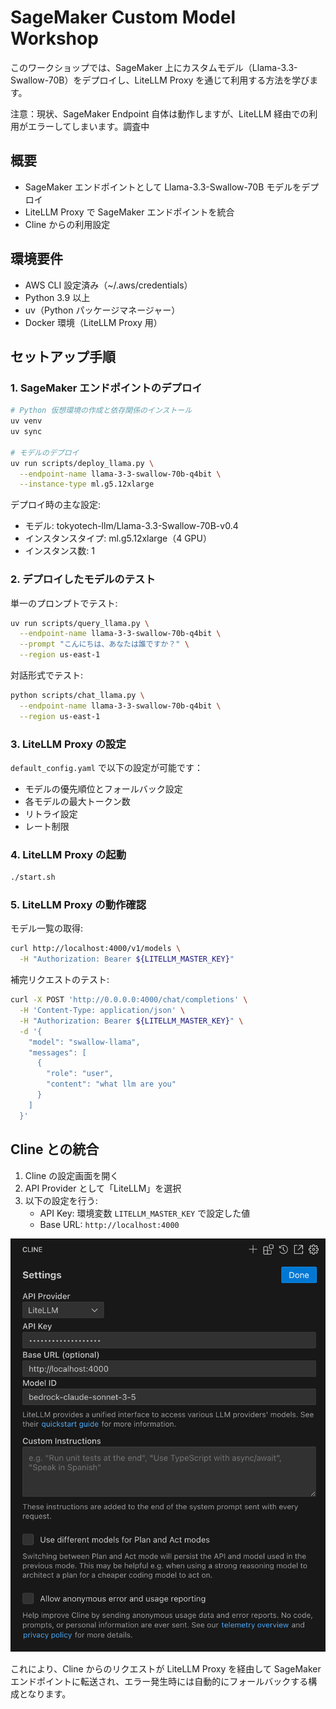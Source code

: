 # SageMaker Custom Model Workshop

このワークショップでは、SageMaker 上にカスタムモデル（Llama-3.3-Swallow-70B）をデプロイし、LiteLLM Proxy を通じて利用する方法を学びます。

注意：現状、SageMaker Endpoint 自体は動作しますが、LiteLLM 経由での利用がエラーしてしまいます。調査中

## 概要

- SageMaker エンドポイントとして Llama-3.3-Swallow-70B モデルをデプロイ
- LiteLLM Proxy で SageMaker エンドポイントを統合
- Cline からの利用設定

## 環境要件

- AWS CLI 設定済み（~/.aws/credentials）
- Python 3.9 以上
- uv（Python パッケージマネージャー）
- Docker 環境（LiteLLM Proxy 用）

## セットアップ手順

### 1. SageMaker エンドポイントのデプロイ

```bash
# Python 仮想環境の作成と依存関係のインストール
uv venv
uv sync

# モデルのデプロイ
uv run scripts/deploy_llama.py \
  --endpoint-name llama-3-3-swallow-70b-q4bit \
  --instance-type ml.g5.12xlarge
```

デプロイ時の主な設定:
- モデル: tokyotech-llm/Llama-3.3-Swallow-70B-v0.4
- インスタンスタイプ: ml.g5.12xlarge（4 GPU）
- インスタンス数: 1

### 2. デプロイしたモデルのテスト

単一のプロンプトでテスト:
```bash
uv run scripts/query_llama.py \
  --endpoint-name llama-3-3-swallow-70b-q4bit \
  --prompt "こんにちは、あなたは誰ですか？" \
  --region us-east-1
```

対話形式でテスト:
```bash
python scripts/chat_llama.py \
  --endpoint-name llama-3-3-swallow-70b-q4bit \
  --region us-east-1
```

### 3. LiteLLM Proxy の設定

`default_config.yaml` で以下の設定が可能です：

- モデルの優先順位とフォールバック設定
- 各モデルの最大トークン数
- リトライ設定
- レート制限

### 4. LiteLLM Proxy の起動

```bash
./start.sh
```

### 5. LiteLLM Proxy の動作確認

モデル一覧の取得:
```bash
curl http://localhost:4000/v1/models \
  -H "Authorization: Bearer ${LITELLM_MASTER_KEY}"
```

補完リクエストのテスト:
```bash
curl -X POST 'http://0.0.0.0:4000/chat/completions' \
  -H 'Content-Type: application/json' \
  -H "Authorization: Bearer ${LITELLM_MASTER_KEY}" \
  -d '{
    "model": "swallow-llama",
    "messages": [
      {
        "role": "user",
        "content": "what llm are you"
      }
    ]
  }'
```

## Cline との統合

1. Cline の設定画面を開く
2. API Provider として「LiteLLM」を選択
3. 以下の設定を行う:
   - API Key: 環境変数 `LITELLM_MASTER_KEY` で設定した値
   - Base URL: `http://localhost:4000`

![cline での LiteLLM 設定](images/cline-litellm.png)

これにより、Cline からのリクエストが LiteLLM Proxy を経由して SageMaker エンドポイントに転送され、エラー発生時には自動的にフォールバックする構成となります。
